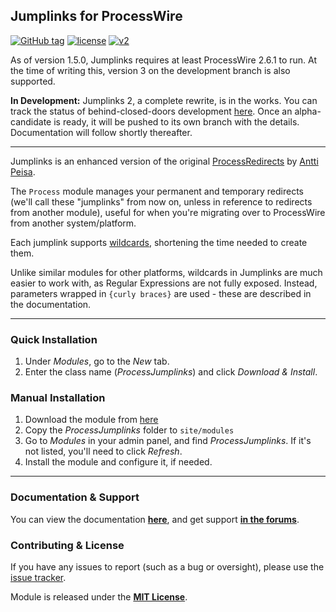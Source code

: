 ## Jumplinks for ProcessWire

[![GitHub tag](https://img.shields.io/badge/release-1.5.44-blue.svg?style=flat-square)](https://github.com/rockettpw/jumplinks/releases) [![license](https://img.shields.io/github/license/rockettpw/jumplinks.svg?maxAge=2592000&style=flat-square)](https://github.com/rockettpw/jumplinks/blob/master/LICENSE.md) [![v2](https://img.shields.io/badge/v2-pending-lightgray.svg?style=flat-square)](https://github.com/rockettpw/jumplinks/issues/14) 

As of version 1.5.0, Jumplinks requires at least ProcessWire 2.6.1 to run. At the time of writing this, version 3 on the development branch is also supported.

**In Development:** Jumplinks 2, a complete rewrite, is in the works. You can track the status of behind-closed-doors development [here](https://github.com/rockettpw/jumplinks/issues/14). Once an alpha-candidate is ready, it will be pushed to its own branch with the details. Documentation will follow shortly thereafter.

---

Jumplinks is an enhanced version of the original [ProcessRedirects](http://modules.processwire.com/modules/process-redirects/) by [Antti Peisa](https://twitter.com/apeisa).

The `Process` module manages your permanent and temporary redirects (we'll call these "jumplinks" from now on, unless in reference to redirects from another module), useful for when you're migrating over to ProcessWire from another system/platform.

Each jumplink supports [wildcards](http://rockett.pw/jumplinks/wildcards), shortening the time needed to create them.

Unlike similar modules for other platforms, wildcards in Jumplinks are much easier to work with, as Regular Expressions are not fully exposed. Instead, parameters wrapped in `{curly braces}` are used - these are described in the documentation.

---

### Quick Installation

1. Under *Modules*, go to the *New* tab.
2. Enter the class name (*ProcessJumplinks*) and click *Download & Install*.

### Manual Installation

1. Download the module from [here](https://github.com/rockettpw/jumplinks/archive/master.zip)
2. Copy the *ProcessJumplinks* folder to `site/modules`
3. Go to *Modules* in your admin panel, and find *ProcessJumplinks*. If it's not listed, you'll need to click *Refresh*.
4. Install the module and configure it, if needed.

---

### Documentation & Support

You can view the documentation **[here](http://rockett.pw/jumplinks)**, and get support **[in the forums](https://processwire.com/talk/topic/8697-jumplinks/)**.

### Contributing & License

If you have any issues to report (such as a bug or oversight), please use the [issue tracker](https://github.com/mikerockett/ProcessJumplinks/issues).

Module is released under the **[MIT License](http://mit-license.org/)**.

